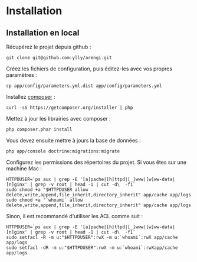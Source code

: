 # Installation

## Installation en local

Récupérez le projet depuis github :

```shell
git clone git@github.com:ylly/arengi.git
```
Créez les fichiers de configuration, puis éditez-les avec vos propres paramètres :

```shell
cp app/config/parameters.yml.dist app/config/parameters.yml
```

Installez [composer](https://getcomposer.org) :

```shell
curl -sS https://getcomposer.org/installer | php
```

Mettez à jour les librairies avec composer :

```shell
php composer.phar install
```

Vous devez ensuite mettre à jours la base de données :

```shell
php app/console doctrine:migrations:migrate
```

Configurez les permissions des répertoires du projet. Si vous êtes sur une machine Mac :

```shell
HTTPDUSER=`ps aux | grep -E '[a]pache|[h]ttpd|[_]www|[w]ww-data|[n]ginx' | grep -v root | head -1 | cut -d\  -f1`
sudo chmod +a "$HTTPDUSER allow delete,write,append,file_inherit,directory_inherit" app/cache app/logs 
sudo chmod +a "`whoami` allow delete,write,append,file_inherit,directory_inherit" app/cache app/logs 
```

Sinon, il est recommandé d'utiliser les ACL comme suit :

```shell
HTTPDUSER=`ps aux | grep -E '[a]pache|[h]ttpd|[_]www|[w]ww-data|[n]ginx' | grep -v root | head -1 | cut -d\  -f1`
sudo setfacl -R -m u:"$HTTPDUSER":rwX -m u:`whoami`:rwX app/cache app/logs
sudo setfacl -dR -m u:"$HTTPDUSER":rwX -m u:`whoami`:rwXapp/cache app/logs
```
